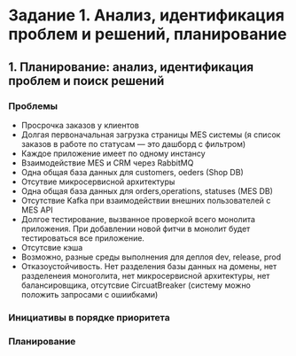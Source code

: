 # Задание 1. Анализ, идентификация проблем и решений, планирование

## 1. Планирование: анализ, идентификация проблем и поиск решений

### Проблемы

- Просрочка заказов у клиентов
- Долгая первоначальная загрузка страницы MES системы (я список заказов в работе по статусам — это дашборд с фильтром)
- Каждое приложение имеет по одному инстансу
- Взаимодействие MES и CRM через RabbitMQ
- Одна общая база данных для customers, oeders (Shop DB)
- Отсутвие микросервисной архитектуры
- Одна общая база данных для orders,operations, statuses (MES DB)
- Отсутствие Kafka при взаимодействии внешних пользователей с MES API
- Долгое тестирование, вызванное проверкой всего монолита приложения. При добавлении новой фитчи в монолит будет тестироваться все приложение.
- Отсутсвие кэша
- Возможно, разные среды выполнения для деплоя dev, release, prod
- Отказоустойчивость. Нет разделения базы данных на домены, нет разделенеия моноголита, нет микросервисной архитектуры, нет балансировщика, отсутсвие CircuatBreaker (систему можно положить запросами с ошиибками)

### Инициативы в порядке приоритета

### Планирование
